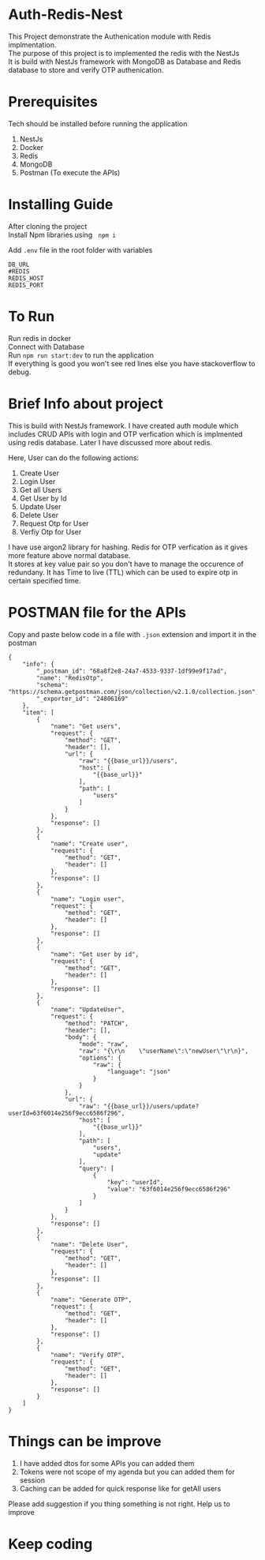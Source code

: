 # Auth-Redis-Nest
This Project demonstrate the Authenication module with Redis implmentation. <br>
The purpose of this project is to implemented the redis with the NestJs <br> 
It is build with NestJs framework with MongoDB as Database and Redis database to store and verify OTP authenication.<br>

# Prerequisites
Tech should be installed before running the application<br>
1. NestJs 
2. Docker
3. Redis
4. MongoDB
5. Postman (To execute the APIs)


# Installing Guide
After cloning the project <br>
Install Npm libraries using &nbsp; ```npm i``` <br>

Add  ```.env``` file in the root folder with variables <br>
```
DB_URL
#REDIS
REDIS_HOST
REDIS_PORT
```
# To Run
Run redis in docker <br>
Connect with Database <br>
Run ```npm run start:dev``` to run the application <br>
If everything is good you won't see red lines else you have stackoverflow to debug.

# Brief Info about project
This is build with NestJs framework. I have created auth module which includes CRUD APIs with login and OTP verfication which is implmented using redis database. Later I have discussed more about redis.

Here, User can do the following actions:<br> 
1. Create User<br>
2. Login User<br>
3. Get all Users<br>
4. Get User by Id<br>
5. Update User<br>
6. Delete User<br>
7. Request Otp for User<br>
8. Verfiy Otp for User<br>

I have use argon2 library for hashing. Redis for OTP verfication as it gives more feature above normal database. <br>
It stores at key value pair so you don't have to manage the occurence of redundany. It has Time to live (TTL) which can be used to expire otp in certain specified time.

# POSTMAN file for the APIs
Copy and paste below code in a file with ```.json``` extension and import it in the postman<br>

```
{
	"info": {
		"_postman_id": "68a8f2e8-24a7-4533-9337-1df99e9f17ad",
		"name": "RedisOtp",
		"schema": "https://schema.getpostman.com/json/collection/v2.1.0/collection.json",
		"_exporter_id": "24806169"
	},
	"item": [
		{
			"name": "Get users",
			"request": {
				"method": "GET",
				"header": [],
				"url": {
					"raw": "{{base_url}}/users",
					"host": [
						"{{base_url}}"
					],
					"path": [
						"users"
					]
				}
			},
			"response": []
		},
		{
			"name": "Create user",
			"request": {
				"method": "GET",
				"header": []
			},
			"response": []
		},
		{
			"name": "Login user",
			"request": {
				"method": "GET",
				"header": []
			},
			"response": []
		},
		{
			"name": "Get user by id",
			"request": {
				"method": "GET",
				"header": []
			},
			"response": []
		},
		{
			"name": "UpdateUser",
			"request": {
				"method": "PATCH",
				"header": [],
				"body": {
					"mode": "raw",
					"raw": "{\r\n    \"userName\":\"newUser\"\r\n}",
					"options": {
						"raw": {
							"language": "json"
						}
					}
				},
				"url": {
					"raw": "{{base_url}}/users/update?userId=63f6014e256f9ecc6586f296",
					"host": [
						"{{base_url}}"
					],
					"path": [
						"users",
						"update"
					],
					"query": [
						{
							"key": "userId",
							"value": "63f6014e256f9ecc6586f296"
						}
					]
				}
			},
			"response": []
		},
		{
			"name": "Delete User",
			"request": {
				"method": "GET",
				"header": []
			},
			"response": []
		},
		{
			"name": "Generate OTP",
			"request": {
				"method": "GET",
				"header": []
			},
			"response": []
		},
		{
			"name": "Verify OTP",
			"request": {
				"method": "GET",
				"header": []
			},
			"response": []
		}
	]
}
```


# Things can be improve
1. I have added dtos for some APIs you can added them<br>
2. Tokens were not scope of my agenda but you can added them for session<br>
3. Caching can be added for quick response like for getAll users<br>

Please add suggestion if you thing something is not right. Help us to improve<br>
<h1>Keep coding</h1>

